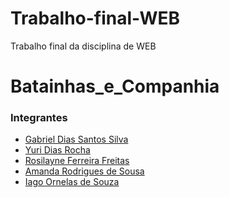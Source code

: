 # Trabalho-final-WEB
Trabalho final da disciplina de WEB

# Batainhas_e_Companhia

### Integrantes

- [Gabriel Dias Santos Silva](https://github.com/Summerblads)
- [Yuri Dias Rocha](https://github.com/Iguin2006)
- [Rosilayne Ferreira Freitas](http://github.com/rosilayneA)
- [Amanda Rodrigues de Sousa]()
- [Iago Ornelas de Souza]()


